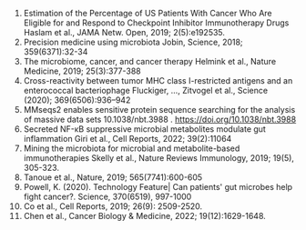 1. Estimation of the Percentage of US Patients With Cancer Who Are Eligible for and Respond to Checkpoint Inhibitor Immunotherapy Drugs 
	Haslam et al., JAMA Netw. Open, 2019; 2(5):e192535.
2. Precision medicine using microbiota 
	Jobin, Science, 2018; 359(6371):32-34
3. The microbiome, cancer, and cancer therapy
	Helmink et al., Nature  Medicine, 2019; 25(3):377-388
4. Cross-reactivity between tumor MHC class I-restricted antigens and an enterococcal bacteriophage
	Fluckiger, …, Zitvogel et al., Science (2020); 369(6506):936–942
5. MMseqs2 enables sensitive protein sequence searching for the analysis of massive data sets
	10.1038/nbt.3988 . https://doi.org/10.1038/nbt.3988
6. Secreted NF-κB suppressive microbial metabolites modulate gut inflammation
	 Giri et al., Cell Reports, 2022;  39(2):11064
7. Mining the microbiota for microbial and metabolite-based immunotherapies
	 Skelly et al., Nature Reviews Immunology, 2019; 19(5), 305-323.
8. Tanoue et al., Nature, 2019;  565(7741):600-605
9. Powell, K. (2020). Technology Feature| Can patients' gut microbes help fight cancer?. Science, 370(6519), 997-1000
11. Co et al., Cell Reports, 2019; 26(9): 2509-2520.
12. Chen et al., Cancer Biology & Medicine, 2022;  19(12):1629-1648.